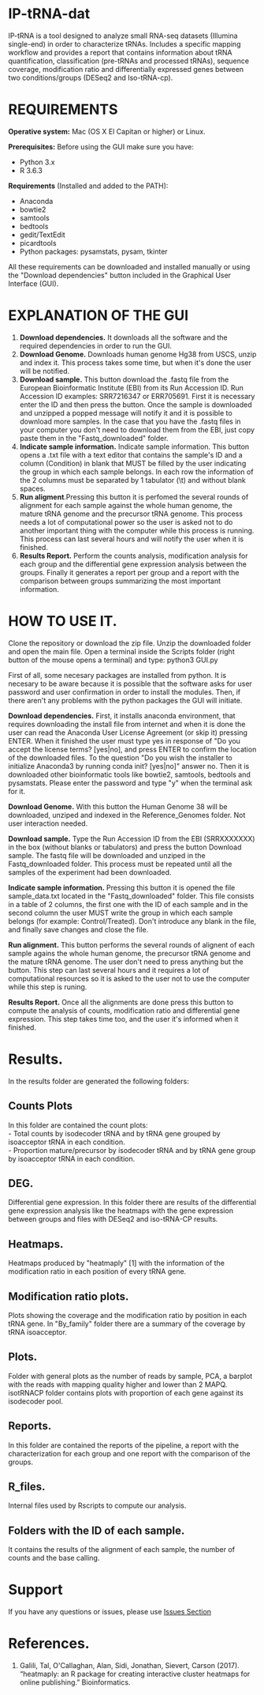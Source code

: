 # IP-tRNA-dat
IP-tRNA is a tool designed to analyze small RNA-seq datasets (Illumina single-end) in order to characterize tRNAs. Includes a specific mapping workflow and provides a report that contains information about tRNA quantification, classification (pre-tRNAs and processed tRNAs), sequence coverage, modification ratio and differentially expressed genes between two conditions/groups (DESeq2 and Iso-tRNA-cp).

# REQUIREMENTS

**Operative system:** Mac (OS X El Capitan or higher) or Linux.  

**Prerequisites:**
Before using the GUI make sure you have: 
- Python 3.x  
- R 3.6.3  

**Requirements** (Installed and added to the PATH):  
- Anaconda
- bowtie2  
- samtools  
- bedtools  
- gedit/TextEdit  
- picardtools  
- Python packages: pysamstats, pysam, tkinter  
	
All these requirements can be downloaded and installed manually or using the "Download dependencies" button included in the Graphical User Interface (GUI).

# EXPLANATION OF THE GUI

1. **Download dependencies.** It downloads all the software and the required dependencies in order to run the GUI.
2. **Download Genome.**  Downloads human genome Hg38 from USCS, unzip and index it. This process takes some time, but when it's done the user will be notified.
3. **Download sample.** This button download the .fastq file from the European Bioinformatic Institute (EBI) from its Run Accession ID. Run Accession ID examples: SRR7216347 or ERR705691. First it is necessary enter the ID and then press the button. Once the sample is downloaded and unzipped a popped message will notify it and it is possible to download more samples.
In the case that you have the .fastq files in your computer you don't need to download them from the EBI, just copy paste them in the "Fastq_downloaded" folder.
4. **Indicate sample information.** Indicate sample information. This button opens a .txt file with a text editor that contains the sample's ID and a column (Condition) in blank that MUST be filled by the user indicating the group in which each sample belongs. In each row the information of the 2 columns must be separated by 1 tabulator (\t) and without blank spaces.
5. **Run aligment**.Pressing this button it is perfomed the several rounds of alignment for each sample against the whole human genome, the mature tRNA genome and the precursor tRNA genome. This process needs a lot of computational power so the user is asked not to do another important thing with the computer while this process is running. This process can last several hours and will notify the user when it is finished.
6. **Results Report.** Perform the counts analysis, modification analysis for each group and the differential gene expression analysis between the groups. Finally it generates a report per group and a report with the comparison between groups summarizing the most important information.


# HOW TO USE IT.

Clone the repository or download the zip file. Unzip the downloaded folder and open the main file.
Open a terminal inside the Scripts folder (right button of the mouse opens a terminal) and type: python3 GUI.py 

First of all, some necesary packages are installed from python. It is necesary to be aware because it is possible that the software asks for user password and user confirmation in order to install the modules. Then, if there aren't any problems with the python packages the GUI will initiate.  

**Download dependencies.** First, it installs anaconda environment, that requires downloading the install file from internet and when it is done the user can read the Anaconda User License Agreement (or skip it) pressing ENTER. When it finished the user must type yes in response of "Do you accept the license terms? [yes|no], and press ENTER to confirm the location of the downloaded files. To the question "Do you wish the installer to initialize Anaconda3 by running conda init? [yes|no]" answer no. Then it is downloaded other bioinformatic tools like bowtie2, samtools, bedtools and pysamstats. Please enter the password and type "y" when the terminal ask for it.

**Download Genome.** With this button the Human Genome 38 will be downloaded, unziped and indexed in the Reference_Genomes folder. Not user interaction needed.

**Download sample.** Type the Run Accession ID from the EBI (SRRXXXXXXX) in the box (without blanks or tabulators) and press the button Download sample. The fastq file will be downloaded and unziped in the Fastq_downloaded folder. This process must be repeated until all the samples of the experiment had been downloaded.

**Indicate sample information.** Pressing this button it is opened the file sample_data.txt located in the "Fastq_downloaded" folder. This file consists in a table of 2 columns, the first one with the ID of each sample and in the second column the user MUST write the group in which each sample belongs (for example: Control/Treated). Don't introduce any blank in the file, and finally save changes and close the file.

**Run alignment.** This button performs the several rounds of alignent of each sample agains the whole human genome, the precursor tRNA genome and the mature tRNA genome. The user don't need to press anything but the button. This step can last several hours and it requires a lot of computational resources so it is asked to the user not to use the computer while this step is runing.

**Results Report.** Once all the alignments are done press this button to compute the analysis of counts, modification ratio and differential gene expression. This step takes time too, and the user it's informed when it finished.



# Results.

In the results folder are generated the following folders:

## Counts Plots
In this folder are contained the count plots:  
	- Total counts by isodecoder tRNA and by tRNA gene grouped by isoacceptor tRNA in each condition.  
	- Proportion mature/precursor by isodecoder tRNA and by tRNA gene group by isoacceptor tRNA in each condition.  

## DEG.
Differential gene expression. In this folder there are results of the differential gene expression analysis like the heatmaps with the gene expression between groups and files with DESeq2 and iso-tRNA-CP results.

## Heatmaps.
Heatmaps produced by "heatmaply" [1] with the information of the modification ratio in each position of every tRNA gene.

## Modification ratio plots.
Plots showing the coverage and the modification ratio by position in each tRNA gene. In "By_family" folder there are a summary of the coverage by tRNA isoacceptor.

## Plots.
Folder with general plots as the number of reads by sample, PCA, a barplot with the reads with mapping quality higher and lower than 2 MAPQ. 
isotRNACP folder contains plots with proportion of each gene against its isodecoder pool.

## Reports.
In this folder are contained the reports of the pipeline, a report with the characterization for each group and one report with the comparison of the groups.

## R_files.
Internal files used by Rscripts to compute our analysis.

## Folders with the ID of each sample.
It contains the results of the alignment of each sample, the number of counts and the base calling.

# Support
If you have any questions or issues, please use [Issues Section](https://github.com/IgnacioMLS/IP-tRNA/issues) 

# References.
1. Galili, Tal, O'Callaghan, Alan, Sidi, Jonathan, Sievert, Carson (2017). “heatmaply: an R package for creating interactive cluster heatmaps for online publishing.” Bioinformatics.

 
